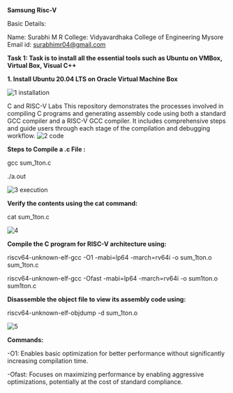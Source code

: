 **Samsung Risc-V**

Basic Details:

Name: Surabhi M R
College: Vidyavardhaka College of Engineering Mysore
Email id: surabhimr04@gmail.com

**Task 1: Task is to install all the essential tools such as Ubuntu on VMBox, Virtual Box, Visual C++**

**1. Install Ubuntu 20.04 LTS on Oracle Virtual Machine Box**

![1 installation](https://github.com/user-attachments/assets/9129b68f-1211-4ca1-82c1-4bfe99c72338)

C and RISC-V Labs
This repository demonstrates the processes involved in compiling C programs and generating assembly code using both a standard GCC compiler and a RISC-V GCC compiler. 
It includes comprehensive steps and  guide users through each stage of the compilation and debugging workflow.
![2 code](https://github.com/user-attachments/assets/95f94dbf-c789-48b4-8a22-d29ece090146)



**Steps to Compile a .c File :**

gcc sum_1ton.c

./a.out

![3  execution](https://github.com/user-attachments/assets/fa863575-8f1f-43fd-b889-75149bb70967)

**Verify the contents using the cat command:**

cat sum_1ton.c

![4](https://github.com/user-attachments/assets/9894356a-d877-433b-ae15-c8aecb497574)



**Compile the C program for RISC-V architecture using:**

riscv64-unknown-elf-gcc -O1 -mabi=lp64 -march=rv64i -o sum_1ton.o sum_1ton.c

riscv64-unknown-elf-gcc -Ofast -mabi=lp64 -march=rv64i -o sum1ton.o sum1ton.c

**Disassemble the object file to view its assembly code using:**

riscv64-unknown-elf-objdump -d sum_1ton.o

![5](https://github.com/user-attachments/assets/b6389321-6265-4b22-a673-a1fe3415cba8)




**Commands:**

-O1: Enables basic optimization for better performance without significantly increasing compilation time.

-Ofast: Focuses on maximizing performance by enabling aggressive optimizations, potentially at the cost of standard compliance.





